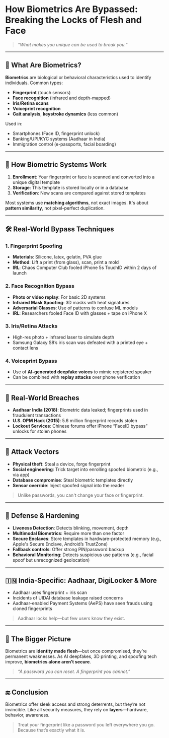 # How Biometrics Are Bypassed: Breaking the Locks of Flesh and Face

> *“What makes you unique can be used to break you.”*

---

## 🧬 What Are Biometrics?

**Biometrics** are biological or behavioral characteristics used to identify individuals. Common types:

* **Fingerprint** (touch sensors)
* **Face recognition** (infrared and depth-mapped)
* **Iris/Retina scans**
* **Voiceprint recognition**
* **Gait analysis**, **keystroke dynamics** (less common)

Used in:

* Smartphones (Face ID, fingerprint unlock)
* Banking/UPI/KYC systems (Aadhaar in India)
* Immigration control (e-passports, facial boarding)

---

## 🧠 How Biometric Systems Work

1. **Enrollment**: Your fingerprint or face is scanned and converted into a unique digital template
2. **Storage**: This template is stored locally or in a database
3. **Verification**: New scans are compared against stored templates

Most systems use **matching algorithms**, not exact images. It's about **pattern similarity**, not pixel-perfect duplication.

---

## 🛠️ Real-World Bypass Techniques

### 1. **Fingerprint Spoofing**

* **Materials**: Silicone, latex, gelatin, PVA glue
* **Method**: Lift a print (from glass), scan, print a mold
* **IRL**: Chaos Computer Club fooled iPhone 5s TouchID within 2 days of launch

### 2. **Face Recognition Bypass**

* **Photo or video replay**: For basic 2D systems
* **Infrared Mask Spoofing**: 3D masks with heat signatures
* **Adversarial Glasses**: Use of patterns to confuse ML models
* **IRL**: Researchers fooled Face ID with glasses + tape on iPhone X

### 3. **Iris/Retina Attacks**

* High-res photo + infrared laser to simulate depth
* Samsung Galaxy S8’s iris scan was defeated with a printed eye + contact lens

### 4. **Voiceprint Bypass**

* Use of **AI-generated deepfake voices** to mimic registered speaker
* Can be combined with **replay attacks** over phone verification

---

## 🧪 Real-World Breaches

* **Aadhaar India (2018)**: Biometric data leaked; fingerprints used in fraudulent transactions
* **U.S. OPM Hack (2015)**: 5.6 million fingerprint records stolen
* **Lockout Services**: Chinese forums offer iPhone “FaceID bypass” unlocks for stolen phones

---

## 🎯 Attack Vectors

* **Physical theft**: Steal a device, forge fingerprint
* **Social engineering**: Trick target into enrolling spoofed biometric (e.g., via app)
* **Database compromise**: Steal biometric templates directly
* **Sensor override**: Inject spoofed signal into the reader

> Unlike passwords, you can't change your face or fingerprint.

---

## 🔐 Defense & Hardening

* **Liveness Detection**: Detects blinking, movement, depth
* **Multimodal Biometrics**: Require more than one factor
* **Secure Enclaves**: Store templates in hardware-protected memory (e.g., Apple's Secure Enclave, Android’s TrustZone)
* **Fallback controls**: Offer strong PIN/password backup
* **Behavioral Monitoring**: Detects suspicious use patterns (e.g., facial spoof but unrecognized geolocation)

---

## 🇮🇳 India-Specific: Aadhaar, DigiLocker & More

* Aadhaar uses fingerprint + iris scan
* Incidents of UIDAI database leakage raised concerns
* Aadhaar-enabled Payment Systems (AePS) have seen frauds using cloned fingerprints

> Aadhaar locks help—but few users know they exist.

---

## 🧬 The Bigger Picture

Biometrics are **identity made flesh**—but once compromised, they’re permanent weaknesses. As AI deepfakes, 3D printing, and spoofing tech improve, **biometrics alone aren’t secure**.

> *“A password you can reset. A fingerprint you cannot.”*

---

## 🔚 Conclusion

Biometrics offer sleek access and strong deterrents, but they’re not invincible. Like all security measures, they rely on **layers**—hardware, behavior, awareness.

> Treat your fingerprint like a password you left everywhere you go. Because that’s exactly what it is.
